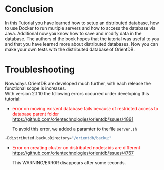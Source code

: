 # Conclusion

In this Tutorial you have learned how to setup an distributed database, how to use Docker to run multiple servers and how to access the database via Java. Additional now you know how to save and modify data in the database. The authors of the book hopes that the tutorial was useful to you and that you have learned more about distributed databases. Now you can make your own tests with the distributed database of OrientDB.
    
    
# Troubleshooting

Nowadays OrientDB are developed much further, with each release the 
functional scope is increases.  
With version 2.1.10 the following errors occurred under developing this tutorial:

* <font color="red">error on moving existent database fails because of restricted access to database parent folder</font>  
https://github.com/orientechnologies/orientdb/issues/4891

  To avoid this error, we added a paramter to the file `server.sh`
```bash
-Ddistributed.backupDirectory="/orientdb/backup"
```

* <font color="red">Error on creating cluster on distributed nodes: ids are different</font>  
https://github.com/orientechnologies/orientdb/issues/4767

  This WARNING/ERROR disappears after some seconds.

